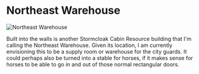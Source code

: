 # Northeast Warehouse

![](/windhelm/pics/northeastwarehouse.png?raw=true "Northeast Warehouse")

Built into the walls is another Stormcloak Cabin Resource building that I'm calling the Northeast Warehouse. Given its location, I am currently envisioning this to be a supply room or warehouse for the city guards. It could perhaps also be turned into a stable for horses, if it makes sense for horses to be able to go in and out of those normal rectangular doors.
